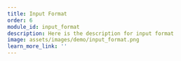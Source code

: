 ```yaml
---
title: Input Format
order: 6
module_id: input_format
description: Here is the description for input format
image: assets/images/demo/input_format.png
learn_more_link: ''
---
```

